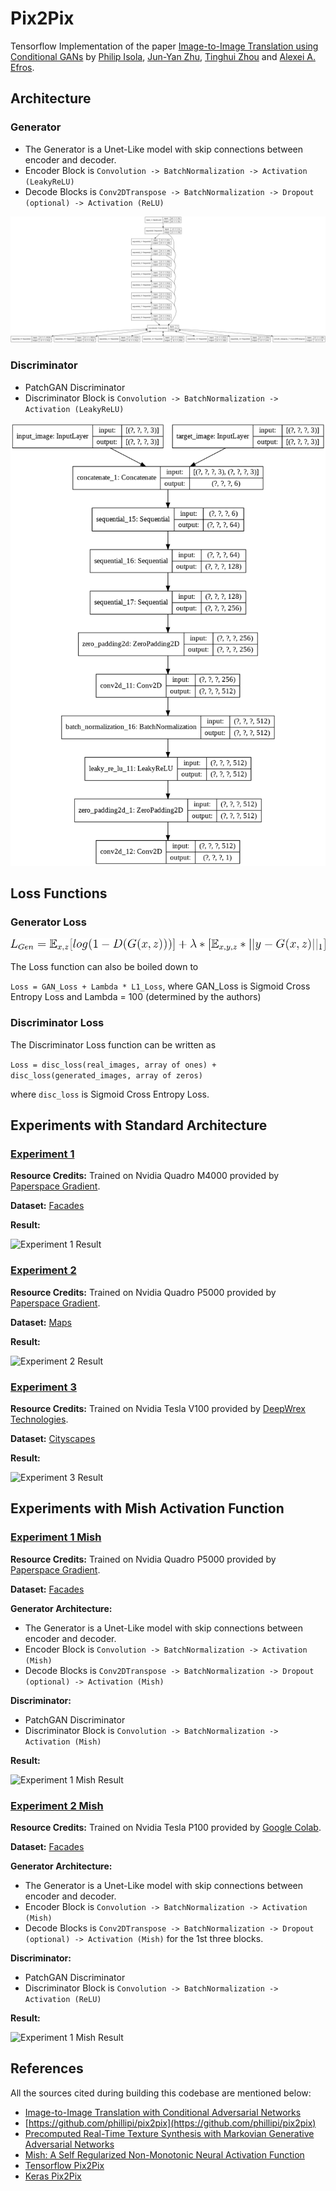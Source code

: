 # Pix2Pix

Tensorflow Implementation of the paper [Image-to-Image Translation using Conditional GANs](https://arxiv.org/abs/1611.07004) by [Philip Isola](https://arxiv.org/search/cs?searchtype=author&query=Isola%2C+P), [Jun-Yan Zhu](https://arxiv.org/search/cs?searchtype=author&query=Zhu%2C+J), [Tinghui Zhou](https://arxiv.org/search/cs?searchtype=author&query=Zhou%2C+T) and [Alexei A. Efros](https://arxiv.org/search/cs?searchtype=author&query=Efros%2C+A+A).


## Architecture

### Generator

- The Generator is a Unet-Like model with skip connections between encoder and decoder.
- Encoder Block is ```Convolution -> BatchNormalization -> Activation (LeakyReLU)```
- Decode Blocks is ```Conv2DTranspose -> BatchNormalization -> Dropout (optional) -> Activation (ReLU)```

![Generator Architecture](./assets/unet_like_generator.png)

### Discriminator

- PatchGAN Discriminator
- Discriminator Block is ```Convolution -> BatchNormalization -> Activation (LeakyReLU)```

![Discriminator Architecture](./assets/patchgan_discriminator.png)

## Loss Functions

### Generator Loss

![Generator Loss Equation](./assets/gen_loss.gif)

The Loss function can also be boiled down to

```Loss = GAN_Loss + Lambda * L1_Loss```, where GAN_Loss is Sigmoid Cross Entropy Loss and Lambda = 100 (determined by the authors)

### Discriminator Loss

The Discriminator Loss function can be written as

```Loss = disc_loss(real_images, array of ones) + disc_loss(generated_images, array of zeros)```

where `disc_loss` is Sigmoid Cross Entropy Loss.

## Experiments with Standard Architecture

### [Experiment 1](./Pix2Pix_Facades.ipynb)

**Resource Credits:** Trained on Nvidia Quadro M4000 provided by [Paperspace Gradient](https://gradient.paperspace.com/).

**Dataset:** [Facades](https://people.eecs.berkeley.edu/~tinghuiz/projects/pix2pix/datasets/facades.tar.gz)

**Result:**

![Experiment 1 Result](./assets/exp_1_gif.gif)

### [Experiment 2](./Pix2Pix_Maps.ipynb)

**Resource Credits:** Trained on Nvidia Quadro P5000 provided by [Paperspace Gradient](https://gradient.paperspace.com/).

**Dataset:** [Maps](https://people.eecs.berkeley.edu/~tinghuiz/projects/pix2pix/datasets/maps.tar.gz)

**Result:**

![Experiment 2 Result](./assets/exp_2_gif.gif)

### [Experiment 3](./Pix2Pix_Cityscapes.ipynb)

**Resource Credits:** Trained on Nvidia Tesla V100 provided by [DeepWrex Technologies](https://deepwrex.com/).

**Dataset:** [Cityscapes](https://people.eecs.berkeley.edu/~tinghuiz/projects/pix2pix/datasets/cityscapes.tar.gz)

**Result:**

![Experiment 3 Result](./assets/exp_3_gif.gif)

## Experiments with Mish Activation Function

### [Experiment 1 Mish](./Pix2Pix_Facades_Mish.ipynb)

**Resource Credits:** Trained on Nvidia Quadro P5000 provided by [Paperspace Gradient](https://gradient.paperspace.com/).

**Dataset:** [Facades](https://people.eecs.berkeley.edu/~tinghuiz/projects/pix2pix/datasets/facades.tar.gz)

**Generator Architecture:**

- The Generator is a Unet-Like model with skip connections between encoder and decoder.
- Encoder Block is ```Convolution -> BatchNormalization -> Activation (Mish)```
- Decode Blocks is ```Conv2DTranspose -> BatchNormalization -> Dropout (optional) -> Activation (Mish)```

**Discriminator:**

- PatchGAN Discriminator
- Discriminator Block is ```Convolution -> BatchNormalization -> Activation (Mish)```

**Result:**

![Experiment 1 Mish Result](./assets/mish_exp_1.gif)

### [Experiment 2 Mish](./Pix2Pix_Maps_Mish.ipynb)

**Resource Credits:** Trained on Nvidia Tesla P100 provided by [Google Colab](https://colab.research.google.com/).

**Dataset:** [Facades](https://people.eecs.berkeley.edu/~tinghuiz/projects/pix2pix/datasets/maps.tar.gz)

**Generator Architecture:**

- The Generator is a Unet-Like model with skip connections between encoder and decoder.
- Encoder Block is ```Convolution -> BatchNormalization -> Activation (Mish)```
- Decode Blocks is ```Conv2DTranspose -> BatchNormalization -> Dropout (optional) -> Activation (Mish)``` for the 1st three blocks.

**Discriminator:**

- PatchGAN Discriminator
- Discriminator Block is ```Convolution -> BatchNormalization -> Activation (ReLU)```

**Result:**

![Experiment 1 Mish Result](./assets/mish_exp_2.gif)

## References

All the sources cited during building this codebase are mentioned below:

- [Image-to-Image Translation with Conditional Adversarial Networks](https://arxiv.org/pdf/1611.07004.pdf)
- [https://github.com/phillipi/pix2pix](https://github.com/phillipi/pix2pix)
- [Precomputed Real-Time Texture Synthesis with Markovian Generative Adversarial Networks](https://arxiv.org/abs/1604.04382)
- [Mish: A Self Regularized Non-Monotonic Neural Activation Function](https://arxiv.org/abs/1908.08681)
- [Tensorflow Pix2Pix](https://github.com/tensorflow/docs/blob/master/site/en/tutorials/generative/pix2pix.ipynb)
- [Keras Pix2Pix](https://github.com/eriklindernoren/Keras-GAN/blob/master/pix2pix/pix2pix.py)